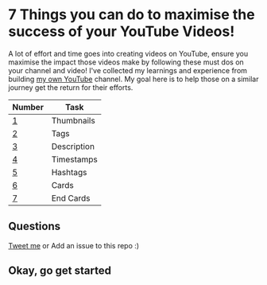 # 7 Things you can do to maximise the success of your YouTube Videos!

A lot of effort and time goes into creating videos on YouTube, ensure you maximise the impact those videos make by following these must dos on your channel and video!  I've collected my learnings and experience from building [my own YouTube](https://youtube.com/techielass) channel. My goal here is to help those on a similar journey get the return for their efforts. 

| Number | Task|
|-----|-------------------|
|[1](thumbnails/readme.md)| Thumbnails |
|[2](tags/readme.md)| Tags |
|[3](description/readme.md)| Description |
|[4](description/readme.md#timestamps)| Timestamps |
|[5](description/readme.md#hashtags) | Hashtags |
|[6](cards/readme.md)| Cards |
|[7](endcards/readme.md)| End Cards |

## Questions

[Tweet me](https://twitter.com/techielass) or Add an issue to this repo :)

## Okay, go get started
